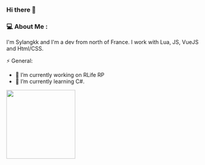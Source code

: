 ### Hi there 👋

### 💻 About Me : 

I'm Sylangkk and I'm a dev from north of France. I work with Lua, JS, VueJS and Html/CSS. 

⚡ General:

- 🔭 I’m currently working on RLife RP
- 🌱 I’m currently learning C#.

<img height="180em" src="https://github-readme-stats.vercel.app/api?username=Sylangkk&show_icons=true&hide_border=true&&count_private=true&include_all_commits=true" />
